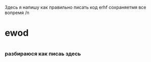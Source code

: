 Здесь я напишу как правильно писать код
erhf
сохраняетмя все вопремя /n
<h1>ewod<h1>
<h3>разбираюся как писаь здесь </h3>

